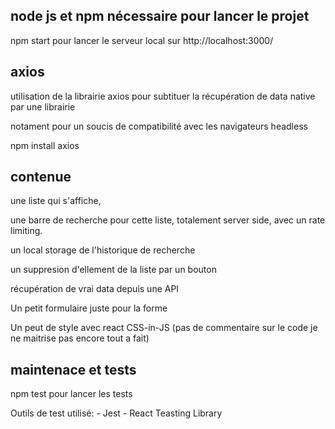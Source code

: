 ## node js et npm nécessaire pour lancer le projet

npm start pour lancer le serveur local sur http://localhost:3000/

## axios
 utilisation de la librairie axios pour subtituer la récupération de data native par une librairie

 notament pour un soucis de compatibilité avec les navigateurs headless 

 npm install axios

## contenue

une liste qui s'affiche,

une barre de recherche pour cette liste, totalement server side, avec un rate limiting.

un local storage de l'historique de recherche

un suppresion d'ellement de la liste par un bouton

récupération de vrai data depuis une API

Un petit formulaire juste pour la forme

Un peut de style avec react CSS-in-JS (pas de commentaire sur le code je ne maitrise pas encore tout a fait)

## maintenace et tests

npm test pour lancer les tests

Outils de test utilisé:
    - Jest
    - React Teasting Library